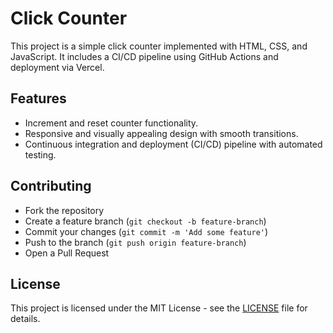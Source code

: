 # Click Counter

This project is a simple click counter implemented with HTML, CSS, and JavaScript. It includes a CI/CD pipeline using GitHub Actions and deployment via Vercel.

## Features
- Increment and reset counter functionality.
- Responsive and visually appealing design with smooth transitions.
- Continuous integration and deployment (CI/CD) pipeline with automated testing.

## Contributing
- Fork the repository
- Create a feature branch (`git checkout -b feature-branch`)
- Commit your changes (`git commit -m 'Add some feature'`)
- Push to the branch (`git push origin feature-branch`)
- Open a Pull Request

## License
This project is licensed under the MIT License - see the [LICENSE](LICENSE) file for details.
